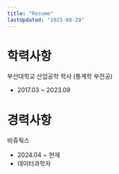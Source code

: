 ```yaml
---
title: "Resume"
lastUpdated: "2025-08-29"
---
```


# 학력사항

부산대학교 산업공학 학사 (통계학 부전공) 
- 2017.03 ~ 2023.09

# 경력사항 

비쥬웍스
- 2024.04 ~ 현재
- 데이터과학자